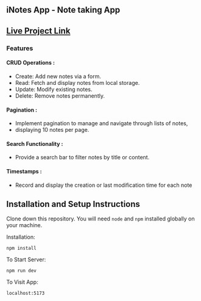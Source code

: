 ## iNotes App - Note taking App

## [Live Project Link](https://inotesbypradeep.netlify.app/) 
### Features
#### CRUD Operations :
- Create: Add new notes via a form.
- Read: Fetch and display notes from local storage.
- Update: Modify existing notes.
- Delete: Remove notes permanently.

#### Pagination :
- Implement pagination to manage and navigate through lists of notes,
- displaying 10 notes per page.

#### Search Functionality :
- Provide a search bar to filter notes by title or content.
#### Timestamps :
- Record and display the creation or last modification time for each note


## Installation and Setup Instructions

Clone down this repository. You will need `node` and `npm` installed globally on your machine.  

Installation:

`npm install`

To Start Server:

`npm run dev`  

To Visit App:

`localhost:5173`  